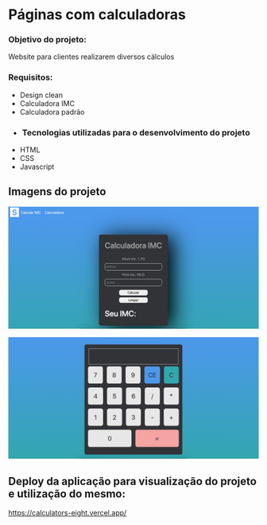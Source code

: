 <h1> Páginas com calculadoras </h1>

<h3>Objetivo do projeto:</h3>

<p>Website para clientes realizarem diversos cálculos</p>

<h3>Requisitos:</h3>

<ul>
  <li>Design clean</li>
  <li>Calculadora IMC</li>
  <li>Calculadora padrão</li>
</ul>

<h3> <ul><li> Tecnologias utilizadas para o desenvolvimento do projeto </li></ul></h3>

<ul>
  <li>HTML</li>
  <li>CSS</li>
  <li>Javascript</li>
</ul>

## Imagens do projeto

![url](https://github.com/wevertonsantos/calculators/blob/master/img-github/calculadoraimc.png)

![url](https://github.com/wevertonsantos/calculators/blob/master/img-github/calculadorapadrao.png)


## Deploy da aplicação para visualização do projeto e utilização do mesmo:
https://calculators-eight.vercel.app/

